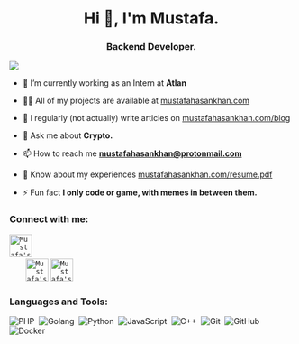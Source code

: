 <h1 align="center">Hi 👋, I'm Mustafa.</h1>
<h3 align="center">Backend Developer.</h3>

![](https://komarev.com/ghpvc/?username=mustafahasankhan)

- 🌱 I’m currently working as an Intern at **Atlan**

- 👨‍💻 All of my projects are available at [mustafahasankhan.com](https://mustafahasankhan.com)

- 📝 I regularly (not actually) write articles on [mustafahasankhan.com/blog](https://mustafahasankhan.com/blog)

- 💬 Ask me about **Crypto.**

- 📫 How to reach me **mustafahasankhan@protonmail.com**

- 📄 Know about my experiences [mustafahasankhan.com/resume.pdf](https://mustafahasankhan.com/resume.pdf)

- ⚡ Fun fact **I only code or game, with memes in between them.**

<h3 align="left">Connect with me:</h3>
<p align="left">
  <code><a href="https://mustafahasankhan.com/" title="Mustafa's Portfolio"><img width="40" alt="Mustafa's Portfolio" src="https://user-images.githubusercontent.com/81975567/175559971-8edbc18d-a0ce-4da4-82e4-027cbc706cb8.png"></a></code>
<code>
    <a href="https://www.linkedin.com/in/mustafahasankhan/" title="Mustafa's linkedin"><img width="40" alt="Mustafa's LinkedIn"src="https://user-images.githubusercontent.com/81975567/175559225-b4b11f66-e5f9-4c4d-b93c-ae0551606ab1.png"></a></code>
<code><a href="https://twitter.com/mustafahkhan" title="Mustafa's Twitter"><img width="40" alt="Mustafa's Twitter"src="https://user-images.githubusercontent.com/81975567/175558969-524b17fe-499a-4604-b065-5d58c35ce96b.png"></a></code>

</p>

<h3 align="left">Languages and Tools:</h3>

![PHP](https://img.shields.io/badge/-PHP-05122A?style=for-the-badge&logo=php&logoColor=00599C)&nbsp;
![Golang](https://img.shields.io/badge/-Go-05122A?style=for-the-badge&logo=go&logoColor=00599C)&nbsp;
![Python](https://img.shields.io/badge/-Python-05122A?style=for-the-badge&logo=python&logoColor=FFE873)&nbsp;
![JavaScript](https://img.shields.io/badge/-JavaScript-05122A?style=for-the-badge&logo=javascript)&nbsp;
![C++](https://img.shields.io/badge/-C++-05122A?style=for-the-badge&logo=C%2B%2B&logoColor=00599C)&nbsp;
![Git](https://img.shields.io/badge/-Git-05122A?style=for-the-badge&logo=git)&nbsp;
![GitHub](https://img.shields.io/badge/-GitHub-05122A?style=for-the-badge&logo=github)&nbsp;
![Docker](https://img.shields.io/badge/-Docker-05122A?style=for-the-badge&logo=docker&logoColor=00599C)&nbsp;

